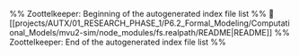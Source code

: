 %% Zoottelkeeper: Beginning of the autogenerated index file list  %%
📄 [[projects/AUTX/01_RESEARCH_PHASE_1/P6.2_Formal_Modeling/Computational_Models/mvu2-sim/node_modules/fs.realpath/README|README]]
%% Zoottelkeeper: End of the autogenerated index file list  %%
